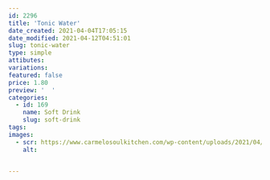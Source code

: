 ```yaml
---
id: 2296
title: 'Tonic Water'
date_created: 2021-04-04T17:05:15
date_modified: 2021-04-12T04:51:01
slug: tonic-water
type: simple
attibutes: 
variations:
featured: false
price: 1.80
preview: '  '
categories: 
  - id: 169
    name: Soft Drink
    slug: soft-drink
tags: 
images: 
  - scr: https://www.carmelosoulkitchen.com/wp-content/uploads/2021/04/TONIC-WATER.png
    alt: 


---
```



